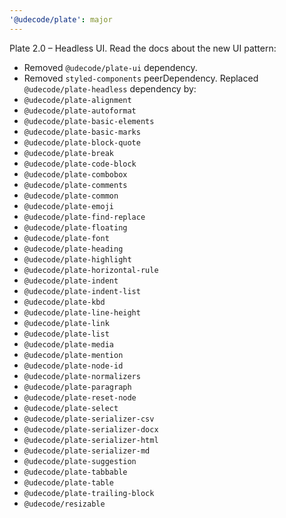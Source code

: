 ```yaml
---
'@udecode/plate': major
---
```


Plate 2.0 – Headless UI.
Read the docs about the new UI pattern:
- Removed `@udecode/plate-ui` dependency.
- Removed `styled-components` peerDependency.
Replaced `@udecode/plate-headless` dependency by:
- `@udecode/plate-alignment`
- `@udecode/plate-autoformat`
- `@udecode/plate-basic-elements`
- `@udecode/plate-basic-marks`
- `@udecode/plate-block-quote`
- `@udecode/plate-break`
- `@udecode/plate-code-block`
- `@udecode/plate-combobox`
- `@udecode/plate-comments`
- `@udecode/plate-common`
- `@udecode/plate-emoji`
- `@udecode/plate-find-replace`
- `@udecode/plate-floating`
- `@udecode/plate-font`
- `@udecode/plate-heading`
- `@udecode/plate-highlight`
- `@udecode/plate-horizontal-rule`
- `@udecode/plate-indent`
- `@udecode/plate-indent-list`
- `@udecode/plate-kbd`
- `@udecode/plate-line-height`
- `@udecode/plate-link`
- `@udecode/plate-list`
- `@udecode/plate-media`
- `@udecode/plate-mention`
- `@udecode/plate-node-id`
- `@udecode/plate-normalizers`
- `@udecode/plate-paragraph`
- `@udecode/plate-reset-node`
- `@udecode/plate-select`
- `@udecode/plate-serializer-csv`
- `@udecode/plate-serializer-docx`
- `@udecode/plate-serializer-html`
- `@udecode/plate-serializer-md`
- `@udecode/plate-suggestion`
- `@udecode/plate-tabbable`
- `@udecode/plate-table`
- `@udecode/plate-trailing-block`
- `@udecode/resizable`
